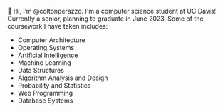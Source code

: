 👋 Hi, I’m @coltonperazzo. I'm a computer science student at UC Davis! Currently a senior, planning to graduate in June 2023.
Some of the coursework I have taken includes:
- Computer Architecture
- Operating Systems
- Artificial Intelligence
- Machine Learning
- Data Structures
- Algorithm Analysis and Design
- Probability and Statistics
- Web Programming
- Database Systems
